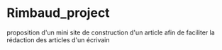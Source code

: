 # Rimbaud_project
proposition d'un mini site de construction d'un article afin de faciliter la rédaction des articles d'un écrivain
